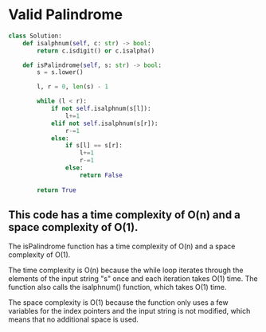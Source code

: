 # Valid Palindrome

```python
class Solution:
    def isalphnum(self, c: str) -> bool:
        return c.isdigit() or c.isalpha()

    def isPalindrome(self, s: str) -> bool:
        s = s.lower()

        l, r = 0, len(s) - 1

        while (l < r):
            if not self.isalphnum(s[l]):
                l+=1
            elif not self.isalphnum(s[r]):
                r-=1
            else:
                if s[l] == s[r]:
                    l+=1
                    r-=1
                else:
                    return False
        
        return True
```

## This code has a time complexity of O(n) and a space complexity of O(1).

The isPalindrome function has a time complexity of O(n) and a space complexity of O(1).

The time complexity is O(n) because the while loop iterates through the elements of the input string "s" once and each iteration takes O(1) time. The function also calls the isalphnum() function, which takes O(1) time.

The space complexity is O(1) because the function only uses a few variables for the index pointers and the input string is not modified, which means that no additional space is used.